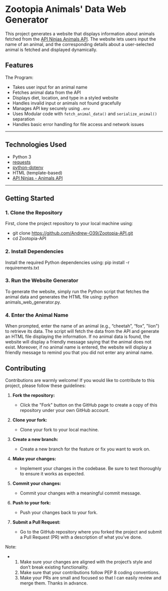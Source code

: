 # Zootopia Animals' Data Web Generator

This project generates a website that displays information about animals fetched from the [API Ninjas Animals API](https://api.api-ninjas.com/v1/animals). The website lets users input the name of an animal, and the corresponding details about a user-selected animal is fetched and displayed dynamically.

## Features

The Program:
- Takes user input for an animal name
- Fetches animal data from the API
- Displays diet, location, and type in a styled website
- Handles invalid input or animals not found gracefully
- Manages API key securely using `.env`
- Uses Modular code with `fetch_animal_data()` and `serialize_animal()` separation
- Handles basic error handling for file access and network issues

---

## Technologies Used

- Python 3
- [requests](https://pypi.org/project/requests/)
- [python-dotenv](https://pypi.org/project/python-dotenv/)
- HTML (template-based)
- [API Ninjas - Animals API](https://api.api-ninjas.com/v1/animals)

---

## Getting Started

### 1. Clone the Repository
First, clone the project repository to your local machine using:

- git clone https://github.com/Andrew-O39/Zootopia-API.git
- cd Zootopia-API

### 2. Install Dependencies
Install the required Python dependencies using: pip install -r requirements.txt

### 3. Run the Website Generator
To generate the website, simply run the Python script that fetches the animal data and generates the HTML file using: python animals_web_generator.py.

### 4. Enter the Animal Name
When prompted, enter the name of an animal (e.g., “cheetah”, “fox”, "lion") to retrieve its data. The script will fetch the data from the API and generate an HTML file displaying the information.
If no animal data is found, the website will display a friendly message saying that the animal does not exist. Moreover, if no animal name is entered, the website will display a friendly message to remind you that you did not enter any animal name.

## Contributing

Contributions are warmly welcome! If you would like to contribute to this project, please follow these guidelines:
1. **Fork the repository:**
   - Click the "Fork" button on the GitHub page to create a copy of this repository under your own GitHub account.

2. **Clone your fork:**
   - Clone your fork to your local machine.
   
3. **Create a new branch:**
   - Create a new branch for the feature or fix you want to work on.

4. **Make your changes:**
   - Implement your changes in the codebase. Be sure to test thoroughly to ensure it works as expected.
   
5. **Commit your changes:**
   - Commit your changes with a meaningful commit message.

6. **Push to your fork:**
   - Push your changes back to your fork.
   
7. **Submit a Pull Request:**
   - Go to the GitHub repository where you forked the project and submit a Pull Request (PR) with a description of what you’ve done.
   
Note:
   - 1. Make sure your changes are aligned with the project’s style and don’t break existing functionality. 
     2. Make sure that your contributions follow PEP 8 coding conventions. 
     3. Make your PRs are small and focused so that I can easily review and merge them. Thanks in advance.